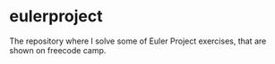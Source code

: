 # eulerproject
The repository where I solve some of Euler Project exercises, that are shown on freecode camp.
